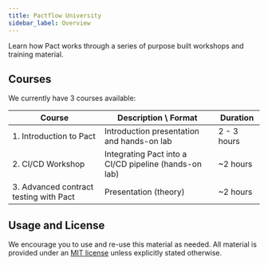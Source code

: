 ```yaml
---
title: Pactflow University
sidebar_label: Overview
---
```


Learn how Pact works through a series of purpose built workshops and training material.

## Courses

We currently have 3 courses available:

| Course | Description \ Format | Duration |
| ------ | ----------- | -------- |
| 1. Introduction to Pact | Introduction presentation and hands-on lab | 2 - 3 hours |
| 2. CI/CD Workshop | Integrating Pact into a CI/CD pipeline (hands-on lab) | ~2 hours |
| 3. Advanced contract testing with Pact | Presentation (theory) | ~2 hours |

## Usage and License

We encourage you to use and re-use this material as needed. All material is provided under an [MIT license](https://opensource.org/licenses/MIT) unless explicitly stated otherwise.